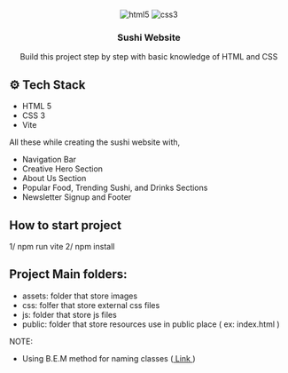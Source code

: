 <div align="center">
  <br />
  <div>
    <img src="https://img.shields.io/badge/-HTML_5-black?style=for-the-badge&logoColor=white&logo=html5&color=E34F26" alt="html5" />
    <img src="https://img.shields.io/badge/-css3-black?style=for-the-badge&logoColor=white&logo=css3&color=1572B6" alt="css3" />
  </div>

  <h3 align="center">Sushi Website</h3>

   <div align="center">
     Build this project step by step with basic knowledge of HTML and CSS
    </div>
</div>

## <a name="tech-stack">⚙️ Tech Stack</a>

- HTML 5
- CSS 3
- Vite

All these while creating the sushi website with,

- Navigation Bar
- Creative Hero Section
- About Us Section
- Popular Food, Trending Sushi, and Drinks Sections
- Newsletter Signup and Footer


## How to start project

1/ npm run vite
2/ npm install


## Project Main folders: 
- assets: folder that store images
- css: folfer that store external css files
- js: folder that store js files
- public: folder that store resources use in public place ( ex: index.html )


NOTE:
- Using B.E.M method for naming classes (<a href="https://getbem.com/naming/" target="blank" > Link </a>)